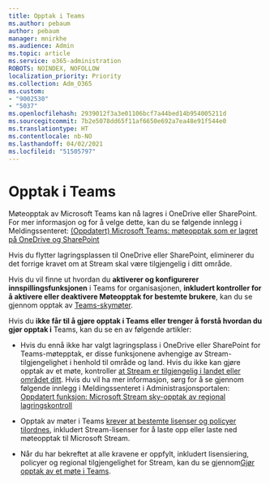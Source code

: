 ```yaml
---
title: Opptak i Teams
ms.author: pebaum
author: pebaum
manager: mnirkhe
ms.audience: Admin
ms.topic: article
ms.service: o365-administration
ROBOTS: NOINDEX, NOFOLLOW
localization_priority: Priority
ms.collection: Adm_O365
ms.custom:
- "9002530"
- "5037"
ms.openlocfilehash: 2939012f3a3e01106bcf7a44bed14b954005211d
ms.sourcegitcommit: 7b2e5078dd65f11af6650e692a7ea48e91f544e0
ms.translationtype: HT
ms.contentlocale: nb-NO
ms.lasthandoff: 04/02/2021
ms.locfileid: "51505797"
---
```

# <a name="recording-in-teams"></a>Opptak i Teams

Møteopptak av Microsoft Teams kan nå lagres i OneDrive eller SharePoint. For mer informasjon og for å velge dette, kan du se følgende innlegg i Meldingssenteret: [(Oppdatert) Microsoft Teams: møteopptak som er lagret på OneDrive og SharePoint](https://portal.microsoft.com/Adminportal/Home?ref=MessageCenter&id=MC222640)

Hvis du flytter lagringsplassen til OneDrive eller SharePoint, eliminerer du det forrige kravet om at Stream skal være tilgjengelig i ditt område.

Hvis du vil finne ut hvordan du **aktiverer og konfigurerer innspillingsfunksjonen** i Teams for organisasjonen, **inkludert kontroller for å aktivere eller deaktivere Møteopptak for bestemte brukere**, kan du se gjennom opptak av [Teams-skymøter](https://docs.microsoft.com/microsoftteams/cloud-recording).

Hvis du **ikke får til å gjøre opptak i Teams eller trenger å forstå hvordan du gjør opptak i** Teams, kan du se en av følgende artikler:

- Hvis du ennå ikke har valgt lagringsplass i OneDrive eller SharePoint for Teams-møtepptak, er disse funksjonene avhengige av Stream-tilgjengelighet i henhold til område og land. Hvis du ikke kan gjøre opptak av et møte, kontroller [at Stream er tilgjengelig i landet eller området ditt](https://docs.microsoft.com/stream/faq#which-regions-does-microsoft-stream-host-my-data-in). Hvis du vil ha mer informasjon, sørg for å se gjennom følgende innlegg i Meldingssenteret i Administrasjonsportalen: [Oppdatert funksjon: Microsoft Stream sky-opptak av regional lagringskontroll](https://admin.microsoft.com/AdminPortal/Home#/MessageCenter?id=MC214327)

- Opptak av møter i Teams [krever at bestemte lisenser og policyer tilordnes](https://docs.microsoft.com/microsoftteams/cloud-recording#prerequisites-for-teams-cloud-meeting-recording), inkludert Stream-lisenser for å laste opp eller laste ned møteopptak til Microsoft Stream.

- Når du har bekreftet at alle kravene er oppfylt, inkludert lisensiering, policyer og regional tilgjengelighet for Stream, kan du se gjennom[Gjør opptak av et møte i Teams](https://support.office.com/article/34dfbe7f-b07d-4a27-b4c6-de62f1348c24).
